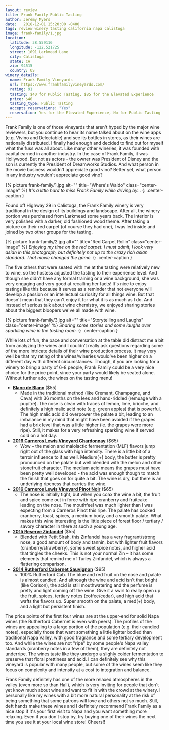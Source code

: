 ```yaml
---
layout: review
title: Frank Family Public Tasting
author: Jeremy Myers
date:   2018-12-01 15:20:00 -0400
tags: review winery tasting california napa calistoga
image: frank-family/1.jpg
location:
  latitude: 38.559116
  longitude: -122.521725
  street: 1091 Larkmead Lane
  city: Calistoga
  state: CA
  zip: 94515
  country: US
winery_details:
  name: Frank Family Vineyards
  url: https://www.frankfamilyvineyards.com/ 
  rating: 91
  tasting: $40 for Public Tasting, $85 for the Elevated Experience
  price: $40
  tasting_type: Public Tasting
  accepts_reservations: "Yes"
  reservation: Yes for the Elevated Experience, No for Public Tasting
---
```

Frank Family is one of those vineyards that aren't hyped by the major wine reviewers, but you continue to hear its name talked about on the wine apps (e.g. Vivino and Delectable) and see its bottles in stores, as their wines are nationally distributed.  I finally had enough and decided to find out for myself what the fuss was all about.  Like many other wineries, it was founded with capital earned in another industry.  In the case of Frank Family, it was Hollywood.  But not as actors - the owner was President of Disney and the son is currently the President of Dreamworks Studios.  And what person in the movie business wouldn't appreciate good vino?  Better yet, what person in any industry wouldn't appreciate good vino?

{% picture frank-family/1.jpg alt="" title="Where's Waldo" class="center-image" %}
*It's a little hard to miss Frank Family while driving by...*
{: .center-caption }

Found off Highway 29 in Calistoga, the Frank Family winery is very traditional in the design of its buildings and landscape.  After all, the winery portion was purchased from Larkmead some years back.  The interior is very polished with a darker, old fashioned wood theme.  After taking a picture on their red carpet (of course they had one), I was led inside and joined by two other groups for the tasting.  

{% picture frank-family/2.jpg alt="" title="Red Carpet Rollin" class="center-image" %}
*Enjoying my time on the red carpet.  I must admit, I look very asian in this photograph, but definitely not up to the crazy rich asian standard.  That movie changed the game.*
{: .center-caption }

The five others that were seated with me at the tasting were relatively new to wine, so the hostess adjusted the tasting to their experience level.  And though she didn't have any formal training or a wine background, she was very engaging and very good at recalling her facts!  It's nice to enjoy tastings like this because it serves as a reminder that not everyone will develop a passion or an intellectual curiosity for all things wine.  But that doesn't mean that they can't enjoy it for what it is as much as I do.  And instead of serious talk about wine chemistry, we enjoyed sharing stories about the biggest bloopers we've all made with wine.

{% picture frank-family/3.jpg alt="" title="Storytelling and Laughs" class="center-image" %}
*Sharing some stories and some laughs over sparkling wine in the tasting room.*
{: .center-caption }

While lots of fun, the pace and conversation at the table did distract me a bit from analyzing the wines and I couldn’t really ask questions regarding some of the more intricate details of their wine production process.  It may very well be that my rating of the wines/wineries would've been higher on a different day with different circumstances.  Though, if you are looking for a winery to bring a party of 6-8 people, Frank Family could be a very nice choice for the price point, since your party would likely be seated alone.  Without further ado, the wines on the tasting menu!

* [**Blanc de Blanc**](https://www.frankfamilyvineyards.com/wine/bubbles/blanc-de-blancs13) ($55)
  * Made in the traditional method (like Cremant, Champagne, and Cava) with 36 months on the lees and hand-riddled (remuage with a pupitre).  The nose is clean with traces of lemon, lime, brioche, and definitely a high malic acid note (e.g. green apples) that is powerful.  The high malic acid did overpower the palate a bit, leading to an imbalance in my mind that might have been avoided if the grapes had a brix level that was a little higher (ie. the grapes were more ripe).  Still, it makes for a very refreshing sparkling wine if served cold on a hot day.
* [**2016 Carneros Lewis Vineyard Chardonnay**](https://www.frankfamilyvineyards.com/wine/reserve/lewis-vineyard-reserve-chardonnay) ($65)
  * Wow – the melon and malolactic fermentation (MLF) flavors jump right out of the glass with high intensity.  There is a little bit of a terroir influence to it as well.  Medium(+) body, the butter is pretty pronounced on the palate but well blended with the melon and other stonefruit character.  The medium acid means the grapes must have been pretty well developed - the acid was enough though to match the finish that goes on for quite a bit.  The wine is dry, but there is an underlying ripeness that carries the wine.  
* [**2016 Carneros Lewis Vineyard Pinot Noir**](https://www.frankfamilyvineyards.com/wine/reserve/lewis-vineyard-reserve-pinot-noir) ($65)
  * The nose is initially tight, but when you coax the wine a bit, the fruit and spice come out in force with ripe cranberry and fruitcake leading on the nose.  The mouthfeel was much lighter than I was expecting from a Carneros Pinot this ripe.  The palate has cooked cranberry, toast, spices, a medium body, and a smooth palate.  What makes this wine interesting is the little piece of forest floor / tertiary / savory character in there at such a young age.
* [**2015 Reserve Zinfandel**](https://www.frankfamilyvineyards.com/wine/reserve/zinfandel-chiles-valley) ($55)
  * Blended with Petit Sirah, this Zinfandel has a very fragrant/strong nose, a good amount of body and tannin, but with lighter fruit flavors (cranberry/strawberry), some sweet spice notes, and higher acid that tingles the cheeks.  This is not your normal Zin – it has some elements that remind me of Turley Zinfandel, which is always a flattering comparison.
* [**2014 Rutherford Cabernet Sauvignon**](https://www.frankfamilyvineyards.com/wine/reserve/2014-rutherford-reserve-cabernet-sauvignon) ($95)
  * 100% Rutherford Cab.  The blue and red fruit on the nose and palate is almost candied.  And although the wine and acid isn't that bright (like Corison), the acid is still mouthwatering and the perfume is pretty and light coming off the wine.  Give it a swirl to really open up the fruit, spices, tertiary notes (coffee/cedar), and high acid that wafts the flavors up.  Super smooth on the palate, a med(+) body, and a light but persistent finish.

The price points of the first four wines are at the upper-end for solid Napa wines (the Rutherford Cabernet is even with peers).  The profiles of the wines are appealing to a large portion of the population (e.g. their candied notes), especially those that want something a little lighter bodied than traditional Napa Valley, with good fragrance and some tertiary development too.  And while the wines are not "ripe" by some people's Napa valley standards (cranberry notes in a few of them), they are definitely not underripe.  The wines taste like they undergo a slighly colder fermentation to preserve that floral prettiness and acid.  I can definitely see why this vineyard is popular with many people, but some of the wines seem like they focus on complexity and intensity at a cost to integration and balance.

Frank Family definitely has one of the more relaxed atmospheres in the valley (even more so than Hall), which is very inviting for people that don't yet know much about wine and want to fit in with the crowd at the winery.  I personally like my wines with a bit more natural personality at the risk of being something that some patrons will love and others not so much.  Still, deft hands make these wines and I definitely recommend Frank Family as a nice stop if it's your first visit to Napa and you want something more relaxing.  Even if you don't stop by, try buying one of their wines the next time you see it at your local wine store!  Cheers!!

